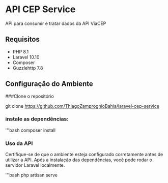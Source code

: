 # API CEP Service

API para consumir e tratar dados da API ViaCEP

## Requisitos
- PHP 8.1
- Laravel 10.10
- Composer
- Guzzlehttp 7.8

## Configuração do Ambiente

###Clone o repositório 

git clone https://github.com/ThiagoZamprognioBahia/laravel-cep-service


### instale as dependências:

'''bash
composer install

### Uso da API

Certifique-se de que o ambiente esteja configurado corretamente antes de utilizar a API. Após a instalação das dependências, você pode rodar o servidor Laravel localmente.

'''bash
php artisan serve
